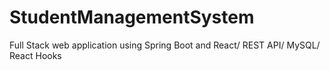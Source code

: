 # StudentManagementSystem
Full Stack web application using Spring Boot and React/ REST API/ MySQL/ React Hooks
